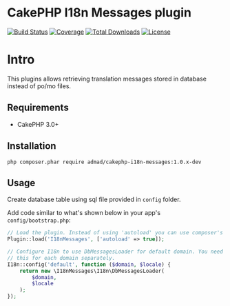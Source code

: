 # CakePHP I18n Messages plugin

[![Build Status](https://img.shields.io/travis/ADmad/cakephp-i18n-messages/master.svg?style=flat-square)](https://travis-ci.org/ADmad/cakephp-i18n-messages)
[![Coverage](https://img.shields.io/coveralls/ADmad/cakephp-i18n-messages/master.svg?style=flat-square)](https://coveralls.io/r/ADmad/cakephp-i18n-messages)
[![Total Downloads](https://img.shields.io/packagist/dt/ADmad/cakephp-i18n-messages.svg?style=flat-square)](https://packagist.org/packages/ADmad/cakephp-i18n-messages)
[![License](https://img.shields.io/badge/license-MIT-blue.svg?style=flat-square)](LICENSE.txt)

# Intro

This plugins allows retrieving translation messages stored in database instead
of po/mo files.

## Requirements

* CakePHP 3.0+

## Installation

`php composer.phar require admad/cakephp-i18n-messages:1.0.x-dev`

## Usage

Create database table using sql file provided in `config` folder.

Add code similar to what's shown below in your app's `config/bootstrap.php`:

```php
// Load the plugin. Instead of using 'autoload' you can use composer's autoloader too.
Plugin::load('I18nMessages', ['autoload' => true]);

// Configure I18n to use DbMessagesLoader for default domain. You need to do
// this for each domain separately.
I18n::config('default', function ($domain, $locale) {
	return new \I18nMessages\I18n\DbMessagesLoader(
		$domain,
		$locale
	);
});
```
